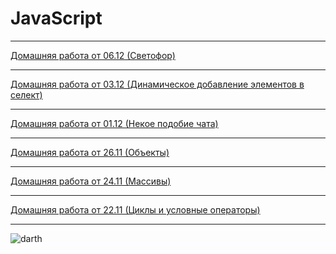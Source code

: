 ﻿# JavaScript
<hr>
<a href="//github.com/itmo-it-group-305/andrey.elagin-JS/tree/master/homework/06.12 Traffic light">Домашняя работа от 06.12 (Светофор)</a><br>
<hr>
<a href="//github.com/itmo-it-group-305/andrey.elagin-JS/tree/master/homework/03.12 Add to select">Домашняя работа от 03.12 (Динамическое добавление элементов в селект)</a><br>
<hr>
<a href="//github.com/itmo-it-group-305/andrey.elagin-JS/tree/master/homework/01.12 Chat">Домашняя работа от 01.12 (Некое подобие чата)</a><br>
<hr>
<a href="//github.com/itmo-it-group-305/andrey.elagin-JS/tree/master/homework/26.11 Objects">Домашняя работа от 26.11 (Объекты)</a><br>
<hr>
<a href="//github.com/itmo-it-group-305/andrey.elagin-JS/tree/master/homework/24.11 Arrays">Домашняя работа от 24.11 (Массивы)</a><br>
<hr>
<a href="//github.com/itmo-it-group-305/andrey.elagin-JS/tree/master/homework/22.11 Cycles and conditional expressions">Домашняя работа от 22.11 (Циклы и условные операторы)</a><br>
<hr>
<img src="https://leto49e.storage.yandex.net/rdisk/ce7c3c8d5d6676a0a0dcbbd0766b38c8d72d3d52367fbf97094ec503a554707b/inf/Or80_SQyKvnJOpEFtI_JBQmmCrE2soHbXetcaph-rf92NAArIBJsL3s4D8Nzos0O2Riq7guymIWtWK-kcYZYGQ==?uid=0&filename=800x600.jpg&disposition=inline&hash=&limit=0&content_type=image%2Fjpeg&tknv=v2&rtoken=549f807ed28eb56bb717f179e0a15265&force_default=no&ycrid=na-09ce4aa2333bf26b2b61cfcf640b09cc-downloader3d" alt="darth">

